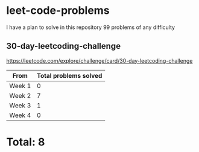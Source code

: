 # leet-code-problems

I have a plan to solve in this repository 99 problems of any difficulty

## 30-day-leetcoding-challenge

https://leetcode.com/explore/challenge/card/30-day-leetcoding-challenge

| From | Total problems solved |
|---|---|
Week 1 | 0
Week 2 | 7
Week 3 | 1
Week 4 | 0

# Total: 8
